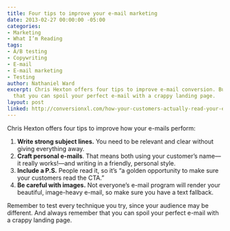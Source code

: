 ```yaml
---
title: Four tips to improve your e-mail marketing
date: 2013-02-27 00:00:00 -05:00
categories:
- Marketing
- What I’m Reading
tags:
- A/B testing
- Copywriting
- E-mail
- E-mail marketing
- Testing
author: Nathaniel Ward
excerpt: Chris Hexton offers four tips to improve e-mail conversion. But always remember
  that you can spoil your perfect e-mail with a crappy landing page.
layout: post
linked: http://conversionxl.com/how-your-customers-actually-read-your-emails/
---
```


Chris Hexton offers four tips to improve how your e-mails perform:

  1. <strong>Write strong subject lines.</strong> You need to be relevant and clear without giving everything away.
  2. **Craft personal e-mails**. That means both using your customer’s name—it really works!—and writing in a friendly, personal style.
  3. **Include a P.S.** People read it, so it’s “a golden opportunity to make sure your customers read the CTA.”
  4. **Be careful with images.** Not everyone’s e-mail program will render your beautiful, image-heavy e-mail, so make sure you have a text fallback.

Remember to test every technique you try, since your audience may be different. And always remember that you can spoil your perfect e-mail with a crappy landing page.